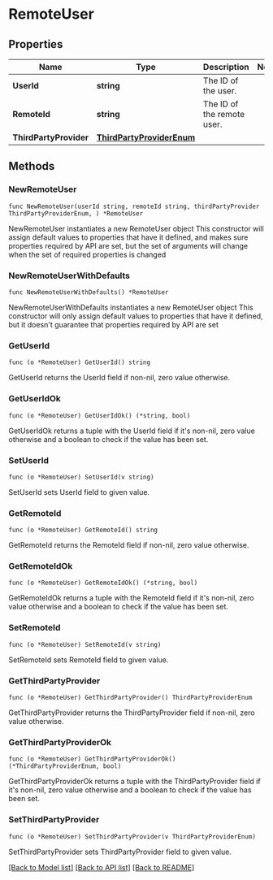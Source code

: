 # RemoteUser

## Properties

Name | Type | Description | Notes
------------ | ------------- | ------------- | -------------
**UserId** | **string** | The ID of the user. | 
**RemoteId** | **string** | The ID of the remote user. | 
**ThirdPartyProvider** | [**ThirdPartyProviderEnum**](ThirdPartyProviderEnum.md) |  | 

## Methods

### NewRemoteUser

`func NewRemoteUser(userId string, remoteId string, thirdPartyProvider ThirdPartyProviderEnum, ) *RemoteUser`

NewRemoteUser instantiates a new RemoteUser object
This constructor will assign default values to properties that have it defined,
and makes sure properties required by API are set, but the set of arguments
will change when the set of required properties is changed

### NewRemoteUserWithDefaults

`func NewRemoteUserWithDefaults() *RemoteUser`

NewRemoteUserWithDefaults instantiates a new RemoteUser object
This constructor will only assign default values to properties that have it defined,
but it doesn't guarantee that properties required by API are set

### GetUserId

`func (o *RemoteUser) GetUserId() string`

GetUserId returns the UserId field if non-nil, zero value otherwise.

### GetUserIdOk

`func (o *RemoteUser) GetUserIdOk() (*string, bool)`

GetUserIdOk returns a tuple with the UserId field if it's non-nil, zero value otherwise
and a boolean to check if the value has been set.

### SetUserId

`func (o *RemoteUser) SetUserId(v string)`

SetUserId sets UserId field to given value.


### GetRemoteId

`func (o *RemoteUser) GetRemoteId() string`

GetRemoteId returns the RemoteId field if non-nil, zero value otherwise.

### GetRemoteIdOk

`func (o *RemoteUser) GetRemoteIdOk() (*string, bool)`

GetRemoteIdOk returns a tuple with the RemoteId field if it's non-nil, zero value otherwise
and a boolean to check if the value has been set.

### SetRemoteId

`func (o *RemoteUser) SetRemoteId(v string)`

SetRemoteId sets RemoteId field to given value.


### GetThirdPartyProvider

`func (o *RemoteUser) GetThirdPartyProvider() ThirdPartyProviderEnum`

GetThirdPartyProvider returns the ThirdPartyProvider field if non-nil, zero value otherwise.

### GetThirdPartyProviderOk

`func (o *RemoteUser) GetThirdPartyProviderOk() (*ThirdPartyProviderEnum, bool)`

GetThirdPartyProviderOk returns a tuple with the ThirdPartyProvider field if it's non-nil, zero value otherwise
and a boolean to check if the value has been set.

### SetThirdPartyProvider

`func (o *RemoteUser) SetThirdPartyProvider(v ThirdPartyProviderEnum)`

SetThirdPartyProvider sets ThirdPartyProvider field to given value.



[[Back to Model list]](../README.md#documentation-for-models) [[Back to API list]](../README.md#documentation-for-api-endpoints) [[Back to README]](../README.md)


